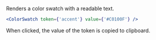 Renders a color swatch with a readable text.

```jsx harmony
<ColorSwatch token={'accent'} value={'#C0100F'} />
```

When clicked, the value of the token is copied to clipboard.
